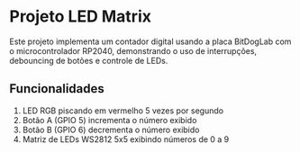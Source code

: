 # Projeto LED Matrix

Este projeto implementa um contador digital usando a placa BitDogLab com o microcontrolador RP2040, demonstrando o uso de interrupções, debouncing de botões e controle de LEDs.

## Funcionalidades

1. LED RGB piscando em vermelho 5 vezes por segundo
2. Botão A (GPIO 5) incrementa o número exibido
3. Botão B (GPIO 6) decrementa o número exibido
4. Matriz de LEDs WS2812 5x5 exibindo números de 0 a 9

